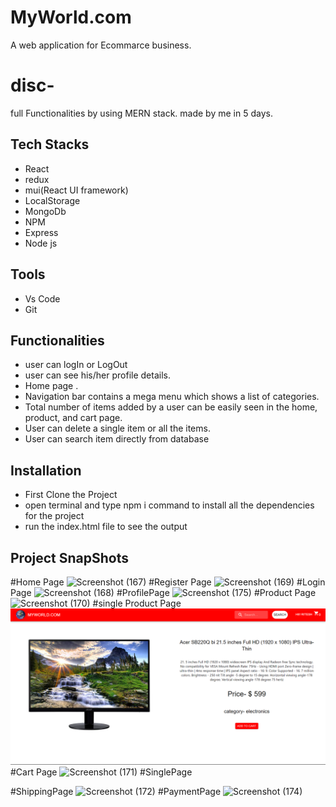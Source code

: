 
# MyWorld.com
A web application for Ecommarce business.

# disc- 
full Functionalities by using MERN stack. made by me in 5 days.  


 ## Tech Stacks
 - React 
 - redux
 - mui(React UI framework)
 - LocalStorage
 - MongoDb
 - NPM
 - Express
 - Node js
 
## Tools
 - Vs Code
 - Git
## Functionalities
- user can logIn or LogOut 
- user can see his/her profile details. 
- Home page .
- Navigation bar contains a mega menu which shows a list of
categories.
- Total number of items added by a user can be easily seen in
the home, product, and cart page.
- User can delete a single item or all the items.
- User can search item directly from database
## Installation
- First Clone the Project
- open terminal and type npm i command to install all the dependencies for the project
- run the index.html file to see the output


## Project SnapShots

#Home Page
![Screenshot (167)](https://github.com/Yunuslala/My-World-App/assets/112767616/15424b02-329f-45e6-847f-f54f679ee7cd)
#Register Page
![Screenshot (169)](https://github.com/Yunuslala/My-World-App/assets/112767616/ab6930c7-4f38-44d8-a1c6-f0345ad04c14)
#Login Page
![Screenshot (168)](https://github.com/Yunuslala/My-World-App/assets/112767616/ef255158-cc3a-49be-a3f6-ba219bb14865)
#ProfilePage
![Screenshot (175)](https://github.com/Yunuslala/My-World-App/assets/112767616/50a2b6c9-235e-41bb-866f-0b826530d8d4)
#Product Page
![Screenshot (170)](https://github.com/Yunuslala/My-World-App/assets/112767616/90d0457e-4d08-4e36-b4fe-e315e68f119d)
#single Product Page
![App Screenshot](./public/Screenshot%20(1332).png)
#Cart Page
![Screenshot (171)](https://github.com/Yunuslala/My-World-App/assets/112767616/e3a9d544-363d-4e75-89bd-379198623e95)
#SinglePage

#ShippingPage
![Screenshot (172)](https://github.com/Yunuslala/My-World-App/assets/112767616/6c5e551e-6d8b-4dcb-8297-b15d35cbcd32)
#PaymentPage
![Screenshot (174)](https://github.com/Yunuslala/My-World-App/assets/112767616/0ad9d2e1-5124-48e4-8b4a-7215bf3e71aa)


